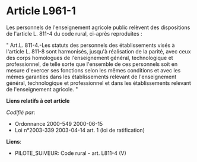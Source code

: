 # Article L961-1

Les personnels de l'enseignement agricole public relèvent des dispositions de l'article L. 811-4 du code rural, ci-après
reproduites : 

" Art.L. 811-4.-Les statuts des personnels des établissements visés à l'article L. 811-8 sont harmonisés, jusqu'à réalisation
de la parité, avec ceux des corps homologues de l'enseignement général, technologique et professionnel, de telle sorte que
l'ensemble de ces personnels soit en mesure d'exercer ses fonctions selon les mêmes conditions et avec les mêmes garanties
dans les établissements relevant de l'enseignement général, technologique et professionnel et dans les établissements
relevant de l'enseignement agricole. "

**Liens relatifs à cet article**

_Codifié par_:

  - Ordonnance 2000-549 2000-06-15
  - Loi n°2003-339 2003-04-14 art. 1 (loi de ratification)

**Liens**:

  - PILOTE_SUIVEUR: Code rural - art. L811-4 (V)
